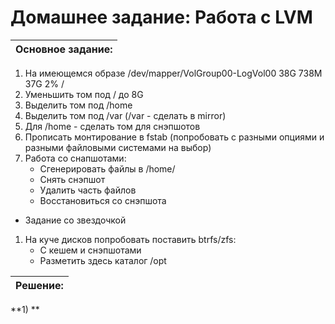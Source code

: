 # Домашнее задание: Работа с LVM

| Основное задание: |
| ---               |

1. На имеющемся образе /dev/mapper/VolGroup00-LogVol00 38G 738M 37G 2% /
1. Уменьшить том под / до 8G
1. Выделить том под /home
1. Выделить том под /var (/var - сделать в mirror)
1. Для /home - сделать том для снэпшотов
1. Прописать монтирование в fstab (попробовать с разными опциями и разными файловыми системами на выбор)
1. Работа со снапшотами:
   - Сгенерировать файлы в /home/
   - Снять снэпшот
   - Удалить часть файлов
   - Восстановиться со снэпшота

* Задание со звездочкой
1. На куче дисков попробовать поставить btrfs/zfs:
    - С кешем и снэпшотами
    - Разметить здесь каталог /opt


| Решение: |
| ---      |

**1) **
